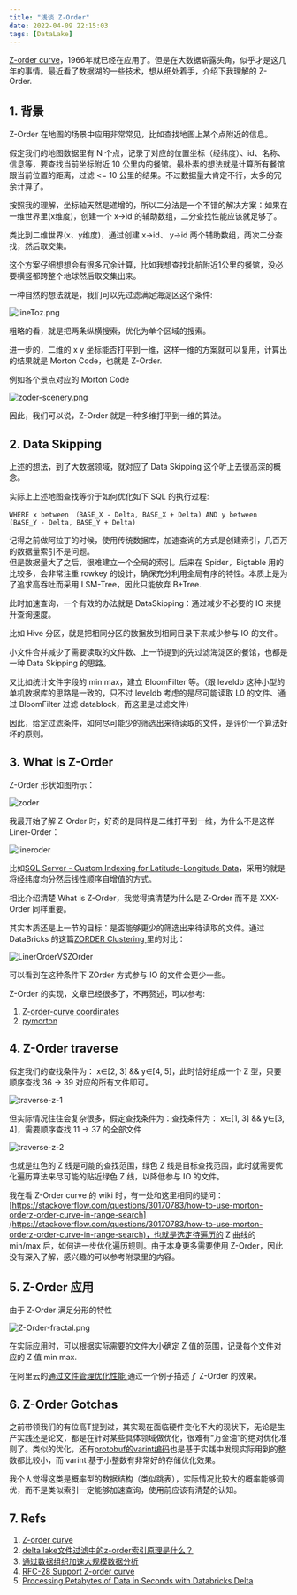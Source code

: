 ```yaml
---
title: "浅谈 Z-Order"
date: 2022-04-09 22:15:03
tags: [DataLake]
---
```


[Z-order curve](https://en.wikipedia.org/wiki/Z-order_curve)，1966年就已经在应用了。但是在大数据崭露头角，似乎才是这几年的事情。最近看了数据湖的一些技术，想从细处着手，介绍下我理解的 Z-Order.

## 1. 背景

Z-Order 在地图的场景中应用非常常见，比如查找地图上某个点附近的信息。

假定我们的地图数据里有 N 个点，记录了对应的位置坐标（经纬度）、id、名称、信息等，要查找当前坐标附近 10 公里内的餐馆。最朴素的想法就是计算所有餐馆跟当前位置的距离，过滤 <= 10 公里的结果。不过数据量大肯定不行，太多的冗余计算了。

按照我的理解，坐标轴天然是递增的，所以二分法是一个不错的解决方案：如果在一维世界里(x维度)，创建一个 x->id 的辅助数组，二分查找性能应该就足够了。  

类比到二维世界(x、y维度)，通过创建 x->id、 y->id 两个辅助数组，两次二分查找，然后取交集。  

这个方案仔细想想会有很多冗余计算，比如我想查找北航附近1公里的餐馆，没必要横竖都跨整个地球然后取交集出来。

一种自然的想法就是，我们可以先过滤满足海淀区这个条件:

![lineToz.png](/assets/images/zorder/lineToz.png)

粗略的看，就是把两条纵横搜索，优化为单个区域的搜索。

进一步的，二维的 x y 坐标能否打平到一维，这样一维的方案就可以复用，计算出的结果就是 Morton Code，也就是 Z-Order.

例如各个景点对应的 Morton Code

![zoder-scenery.png](/assets/images/zoder-scenery.png)


因此，我们可以说，Z-Order 就是一种多维打平到一维的算法。

## 2. Data Skipping

上述的想法，到了大数据领域，就对应了 Data Skipping 这个听上去很高深的概念。

实际上上述地图查找等价于如何优化如下 SQL 的执行过程:
```
WHERE x between （BASE_X - Delta, BASE_X + Delta) AND y between (BASE_Y - Delta, BASE_Y + Delta) 
```

记得之前做阿拉丁的时候，使用传统数据库，加速查询的方式是创建索引，几百万的数据量索引不是问题。  
但是数据量大了之后，很难建立一个全局的索引。后来在 Spider，Bigtable 用的比较多，会非常注重 rowkey 的设计，确保充分利用全局有序的特性。本质上是为了追求高吞吐而采用 LSM-Tree，因此只能放弃 B+Tree.

此时加速查询，一个有效的办法就是 DataSkipping：通过减少不必要的 IO 来提升查询速度。

比如 Hive 分区，就是把相同分区的数据放到相同目录下来减少参与 IO 的文件。

小文件合并减少了需要读取的文件数、上一节提到的先过滤海淀区的餐馆，也都是一种 Data Skipping 的思路。

又比如统计文件字段的 min max，建立 BloomFilter 等。（跟 leveldb 这种小型的单机数据库的思路是一致的，只不过 leveldb 考虑的是尽可能读取 L0 的文件、通过 BloomFilter 过滤 datablock，而这里是过滤文件）

因此，给定过滤条件，如何尽可能少的筛选出来待读取的文件，是评价一个算法好坏的原则。

## 3. What is Z-Order

Z-Order 形状如图所示：

![zoder](/assets/images/zorder/zoder.png)

我最开始了解 Z-Order 时，好奇的是同样是二维打平到一维，为什么不是这样 Liner-Order：

![lineroder](/assets/images/zorder/lineroder.png)

比如[SQL Server - Custom Indexing for Latitude-Longitude Data](https://docs.microsoft.com/en-us/archive/msdn-magazine/2012/june/sql-server-custom-indexing-for-latitude-longitude-data)，采用的就是将经纬度均分然后线性顺序自增值的方式。

相比介绍清楚 What is Z-Order，我觉得搞清楚为什么是 Z-Order 而不是 XXX-Order 同样重要。

其实本质还是上一节的目标：是否能够更少的筛选出来待读取的文件。通过 DataBricks 的这篇[ZORDER Clustering
](https://databricks.com/blog/2018/07/31/processing-petabytes-of-data-in-seconds-with-databricks-delta.html)里的对比：

![LinerOrderVSZOrder](/assets/images/LinerOrderVSZOrder.png)

可以看到在这种条件下 ZOrder 方式参与 IO 的文件会更少一些。

Z-Order 的实现，文章已经很多了，不再赘述，可以参考:
1. [Z-order-curve coordinates](https://stackoverflow.com/questions/12157685/z-order-curve-coordinates)
2. [pymorton](https://github.com/trevorprater/pymorton)

## 4. Z-Order traverse

假定我们的查找条件为： x∈[2, 3] && y∈[4, 5]，此时恰好组成一个 Z 型，只要顺序查找 36 -> 39 对应的所有文件即可。

![traverse-z-1](/assets/images/traverse-z-1.png)

但实际情况往往会复杂很多，假定查找条件为：查找条件为： x∈[1, 3] && y∈[3, 4]，需要顺序查找 11 -> 37 的全部文件

![traverse-z-2](/assets/images/traverse-z-2.png)

也就是红色的 Z 线是可能的查找范围，绿色 Z 线是目标查找范围，此时就需要优化遍历算法来尽可能的贴近绿色 Z 线，以降低参与 IO 的文件。

我在看 Z-Order curve 的 wiki 时，有一处和这里相同的疑问：[https://stackoverflow.com/questions/30170783/how-to-use-morton-orderz-order-curve-in-range-search](https://stackoverflow.com/questions/30170783/how-to-use-morton-orderz-order-curve-in-range-search)，也就是选定待遍历的 Z 曲线的 min/max 后，如何进一步优化遍历规则。由于本身更多需要使用 Z-Order，因此没有深入了解，感兴趣的可以参考附录里的内容。

## 5. Z-Order 应用

由于 Z-Order 满足分形的特性

![Z-Order-fractal.png](/assets/images/Z-Order-fractal.png)

在实际应用时，可以根据实际需要的文件大小确定 Z 值的范围，记录每个文件对应的 Z 值 min max.

在阿里云的[通过文件管理优化性能
](https://help.aliyun.com/document_detail/188264.html)通过一个例子描述了 Z-Order 的效果。

## 6. Z-Order Gotchas

之前带领我们的有位高T提到过，其实现在面临硬件变化不大的现状下，无论是生产实践还是论文，都是在针对某些具体领域做优化，很难有“万金油”的绝对优化准则了。类似的优化，还有[protobuf的varint编码](https://izualzhy.cn/protobuf-encode-varint-and-zigzag)也是基于实践中发现实际用到的整数都比较小，而 varint 基于小整数有非常好的存储优化效果。

我个人觉得这类是概率型的数据结构（类似跳表），实际情况比较大的概率能够调优，而不是类似索引一定能够加速查询，使用前应该有清楚的认知。

## 7. Refs

1. [Z-order curve](https://en.wikipedia.org/wiki/Z-order_curve)
2. [delta lake文件过滤中的z-order索引原理是什么？
](https://www.zhihu.com/question/448956173)
3. [通过数据组织加速大规模数据分析
](https://zhuanlan.zhihu.com/p/354334895)
4. [RFC-28 Support Z-order curve](https://cwiki.apache.org/confluence/pages/viewpage.action?pageId=181307144)
5. [Processing Petabytes of Data in Seconds with Databricks Delta](https://databricks.com/blog/2018/07/31/processing-petabytes-of-data-in-seconds-with-databricks-delta.html)